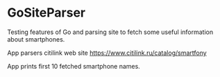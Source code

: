 # GoSiteParser
Testing features of Go and parsing site to fetch some useful information about smartphones.

App parsers citilink web site https://www.citilink.ru/catalog/smartfony

App prints first 10 fetched smartphone names.

